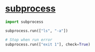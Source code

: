 # [subprocess](https://docs.python.org/3/library/subprocess.html)

```python
import subprocess

subprocess.run(["ls", "-a"])

# Stop when run error
subprocess.run(["exit 1"], check=True)
```
